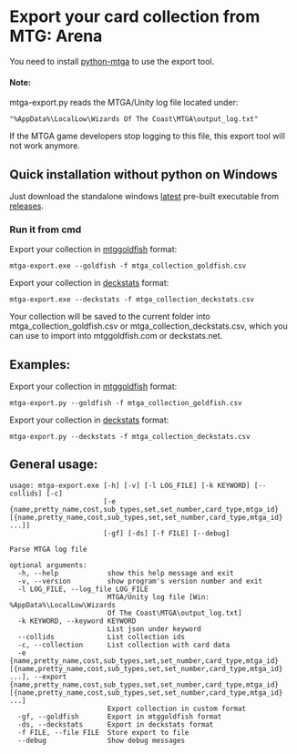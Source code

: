 # Export your card collection from MTG: Arena
You need to install [python-mtga](https://github.com/mtgatracker/python-mtga) to use the export tool.

#### Note:
mtga-export.py reads the MTGA/Unity log file located under: 
    
    "%AppData%\LocalLow\Wizards Of The Coast\MTGA\output_log.txt"
    
If the MTGA game developers stop logging to this file, this export tool will not work anymore.

## Quick installation without python on Windows
Just download the standalone windows [latest](https://github.com/kelesi/mtga-utils/releases/latest) pre-built executable from [releases](https://github.com/kelesi/mtga-utils/releases).

### Run it from cmd
Export your collection in [mtggoldfish](https://www.mtggoldfish.com/help/import_formats#mtggoldfish) format:

`mtga-export.exe --goldfish -f mtga_collection_goldfish.csv`

Export your collection in [deckstats](https://www.mtggoldfish.com/help/import_formats#deckstats) format:

`mtga-export.exe --deckstats -f mtga_collection_deckstats.csv`

Your collection will be saved to the current folder into mtga_collection_goldfish.csv or mtga_collection_deckstats.csv, which you can use to  import into mtggoldfish.com or deckstats.net.

## Examples:
Export your collection in [mtggoldfish](https://www.mtggoldfish.com/help/import_formats#mtggoldfish) format:

`mtga-export.py --goldfish -f mtga_collection_goldfish.csv`

Export your collection in [deckstats](https://www.mtggoldfish.com/help/import_formats#deckstats) format:

`mtga-export.py --deckstats -f mtga_collection_deckstats.csv`


## General usage:

```
usage: mtga-export.exe [-h] [-v] [-l LOG_FILE] [-k KEYWORD] [--collids] [-c]
                       [-e {name,pretty_name,cost,sub_types,set,set_number,card_type,mtga_id} [{name,pretty_name,cost,sub_types,set,set_number,card_type,mtga_id} ...]]
                       [-gf] [-ds] [-f FILE] [--debug]

Parse MTGA log file

optional arguments:
  -h, --help            show this help message and exit
  -v, --version         show program's version number and exit
  -l LOG_FILE, --log_file LOG_FILE
                        MTGA/Unity log file [Win: %AppData%\LocalLow\Wizards
                        Of The Coast\MTGA\output_log.txt]
  -k KEYWORD, --keyword KEYWORD
                        List json under keyword
  --collids             List collection ids
  -c, --collection      List collection with card data
  -e {name,pretty_name,cost,sub_types,set,set_number,card_type,mtga_id} [{name,pretty_name,cost,sub_types,set,set_number,card_type,mtga_id} ...], --export {name,pretty_name,cost,sub_types,set,set_number,card_type,mtga_id} [{name,pretty_name,cost,sub_types,set,set_number,card_type,mtga_id} ...]
                        Export collection in custom format
  -gf, --goldfish       Export in mtggoldfish format
  -ds, --deckstats      Export in deckstats format
  -f FILE, --file FILE  Store export to file
  --debug               Show debug messages
  ```
